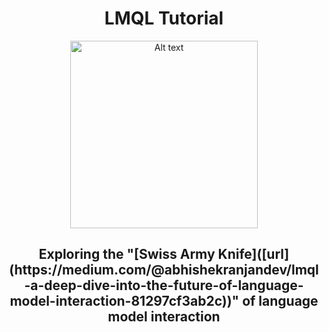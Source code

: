 <div align="center">
  <h1>LMQL Tutorial</h1>
  <img src="https://lmql.ai/assets/lmql.6950db7a.svg" alt="Alt text" width="300">
  <h2> Exploring the "[Swiss Army Knife]([url](https://medium.com/@abhishekranjandev/lmql-a-deep-dive-into-the-future-of-language-model-interaction-81297cf3ab2c))" of language model interaction </h2>
</div>







